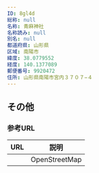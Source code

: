 ```yaml
---
ID: 8gl4d
総称: null
名称: 青麻神社
名称読み: null
別名: null
都道府県: 山形県
区域: 南陽市
緯度: 38.0779552
経度: 140.1377089
郵便番号: 9920472
住所: 山形県南陽市宮内３７０７−４
---
```


## その他

### 参考URL

| URL | 説明          |
| --- | ------------- |
|     | OpenStreetMap |
